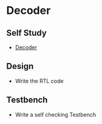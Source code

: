 # Decoder

## Self Study
- [Decoder](https://vlsiverify.com/verilog/verilog-codes/decoder/)

## Design
  - Write the RTL code

## Testbench
  - Write a self checking Testbench
